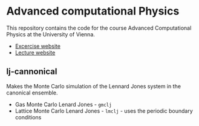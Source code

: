 # Advanced computational Physics

This repository contains the code for the course Advanced Computational Physics at the University of Vienna.

* [Excercise website](https://ufind.univie.ac.at/en/course.html?lv=260038&semester=2023S)
* [Lecture website](https://ufind.univie.ac.at/en/course.html?lv=260007&semester=2023S)

## lj-cannonical

Makes the Monte Carlo simulation of the Lennard Jones system in the canonical ensemble.

* Gas Monte Carlo Lenard Jones - `gmclj`
* Lattice Monte Carlo Lenard Jones - `lmclj` - uses the periodic boundary conditions